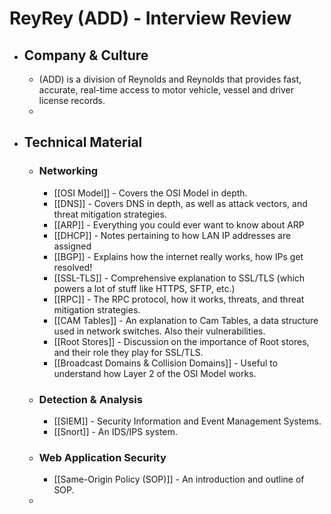 # ReyRey (ADD) - Interview Review
- ##  Company & Culture
	- (ADD) is a division of Reynolds and Reynolds that provides fast, accurate, real-time access to motor vehicle, vessel and driver license records.
	-
- ## Technical Material
	- ### Networking
		- [[OSI Model]] - Covers the OSI Model in depth.
		- [[DNS]] - Covers DNS in depth, as well as attack vectors, and threat mitigation strategies.
		- [[ARP]] - Everything you could ever want to know about ARP
		- [[DHCP]] - Notes pertaining to how LAN IP addresses are assigned
		- [[BGP]] - Explains how the internet really works, how IPs get resolved!
		- [[SSL-TLS]] - Comprehensive explanation to SSL/TLS (which powers a lot of stuff like HTTPS, SFTP, etc.)
		- [[RPC]] - The RPC protocol, how it works, threats, and threat mitigation strategies.
		- [[CAM Tables]] - An explanation to Cam Tables, a data structure used in network switches.  Also their vulnerabilities.
		- [[Root Stores]] - Discussion on the importance of Root stores, and their role they play for SSL/TLS.
		- [[Broadcast Domains & Collision Domains]] - Useful to understand how Layer 2 of the OSI Model works.
	- ### Detection & Analysis
		- [[SIEM]] - Security Information and Event Management Systems.
		- [[Snort]] - An IDS/IPS system.
	- ### Web Application Security
		- [[Same-Origin Policy (SOP)]] - An introduction and outline of SOP.
	-